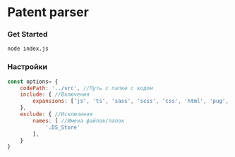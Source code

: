 # Patent parser

### Get Started
```bash
node index.js
```

### Настройки
```js
const options= {
    codePath: '../src', //Путь с папке с кодом
    include: { //Включения
        expansions: ['js', 'ts', 'sass', 'scss', 'css', 'html', 'pug', 'json', 'svelte'] //Расширения
    },
    exclude: { //Исключения
        names: [ //Имена файлов/папок
            '.DS_Store'
        ],
    }
}
```
